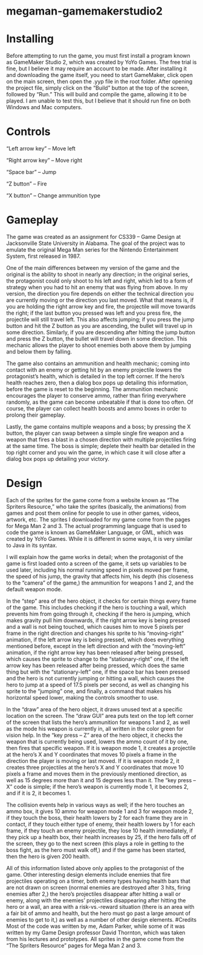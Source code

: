 # megaman-gamemakerstudio2
# Installing
Before attempting to run the game, you must first install a program known as GameMaker Studio 2, which was created by YoYo Games. The free trial is fine, but I believe it may require an account to be made. After installing it and downloading the game itself, you need to start GameMaker, click open on the main screen, then open the .yyp file in the root folder. After opening the project file, simply click on the “Build” button at the top of the screen, followed by “Run.” This will build and compile the game, allowing it to be played. I am unable to test this, but I believe that it should run fine on both Windows and Mac computers.
# Controls
“Left arrow key” – Move left

“Right arrow key” – Move right

“Space bar” – Jump

“Z button” – Fire

“X button” – Change ammunition type
# Gameplay
The game was created as an assignment for CS339 – Game Design at Jacksonville State University in Alabama. The goal of the project was to emulate the original Mega Man series for the Nintendo Entertainment System, first released in 1987. 

One of the main differences between my version of the game and the original is the ability to shoot in nearly any direction; in the original series, the protagonist could only shoot to his left and right, which led to a form of strategy when you had to hit an enemy that was flying from above. In my version, the direction you fire depends on either the technical direction you are currently moving or the direction you last moved. What that means is, if you are holding the right arrow key and fire, the projectile will move towards the right; if the last button you pressed was left and you press fire, the projectile will still travel left. This also affects jumping; if you press the jump button and hit the Z button as you are ascending, the bullet will travel up in some direction. Similarly, if you are descending after hitting the jump button and press the Z button, the bullet will travel down in some direction. This mechanic allows the player to shoot enemies both above them by jumping and below them by falling. 

The game also contains an ammunition and health mechanic; coming into contact with an enemy or getting hit by an enemy projectile lowers the protagonist’s health, which is detailed in the top left corner. If the hero’s health reaches zero, then a dialog box pops up detailing this information, before the game is reset to the beginning. The ammunition mechanic encourages the player to conserve ammo, rather than firing everywhere randomly, as the game can become unbeatable if that is done too often. Of course, the player can collect health boosts and ammo boxes in order to prolong their gameplay. 

Lastly, the game contains multiple weapons and a boss; by pressing the X button, the player can swap between a simple single fire weapon and a weapon that fires a blast in a chosen direction with multiple projectiles firing at the same time. The boss is simple; deplete their health bar detailed in the top right corner and you win the game, in which case it will close after a dialog box pops up detailing your victory.

# Design
Each of the sprites for the game come from a website known as “The Spriters Resource,” who take the sprites (basically, the animations) from games and post them online for people to use in other games, videos, artwork, etc. The sprites I downloaded for my game come from the pages for Mega Man 2 and 3. 
The actual programming language that is used to code the game is known as GameMaker Language, or GML, which was created by YoYo Games. While it is different in some ways, it is very similar to Java in its syntax.

I will explain how the game works in detail; when the protagonist of the game is first loaded onto a screen of the game, it sets up variables to be used later, including his normal running speed in pixels moved per frame, the speed of his jump, the gravity that affects him, his depth (his closeness to the “camera” of the game,) the ammunition for weapons 1 and 2, and the default weapon mode.

In the “step” area of the hero object, it checks for certain things every frame of the game. This includes checking if the hero is touching a wall, which prevents him from going through it, checking if the hero is jumping, which makes gravity pull him downwards, if the right arrow key is being pressed and a wall is not being touched, which causes him to move 5 pixels per frame in the right direction and changes his sprite to his “moving-right” animation, if the left arrow key is being pressed, which does everything mentioned before, except in the left direction and with the “moving-left” animation, if the right arrow key has been released after being pressed, which causes the sprite to change to the “stationary-right” one, if the left arrow key has been released after being pressed, which does the same thing but with the “stationary-left” one, if the space bar has been pressed and the hero is not currently jumping or hitting a wall, which causes the hero to jump at a speed of 17.5 pixels per second, as well as changing his sprite to the “jumping” one, and finally, a command that makes his horizontal speed lower, making the controls smoother to use.

In the “draw” area of the hero object, it draws unused text at a specific location on the screen. The “draw GUI” area puts text on the top left corner of the screen that lists the hero’s ammunition for weapons 1 and 2, as well as the mode his weapon is currently in, all written in the color green for vision help.
In the “key press – Z” area of the hero object, it checks the weapon that is currently being used, lowers the ammo count of it by one, then fires that specific weapon. If it is weapon mode 1, it creates a projectile at the hero’s X and Y coordinates that moves 10 pixels a frame in the direction the player is moving or last moved. If it is weapon mode 2, it creates three projectiles at the hero’s X and Y coordinates that move 10 pixels a frame and moves them in the previously mentioned direction, as well as 15 degrees more than it and 15 degrees less than it. The “key press – X” code is simple; if the hero’s weapon is currently mode 1, it becomes 2, and if it is 2, it becomes 1.

The collision events help in various ways as well; if the hero touches an ammo box, it gives 10 ammo for weapon mode 1 and 3 for weapon mode 2, if they touch the boss, their health lowers by 2 for each frame they are in contact, if they touch either type of enemy, their health lowers by 1 for each frame, if they touch an enemy projectile, they lose 10 health immediately, if they pick up a health box, their health increases by 25, if the hero falls off of the screen, they go to the next screen (this plays a role in getting to the boss fight, as the hero must walk off,) and if the game has been started, then the hero is given 200 health.

All of this information listed above only applies to the protagonist of the game. Other interesting design elements include enemies that fire projectiles operating on a timer, both enemy types having health bars that are not drawn on screen (normal enemies are destroyed after 3 hits, firing enemies after 2,) the hero’s projectiles disappear after hitting a wall or enemy, along with the enemies’ projectiles disappearing after hitting the hero or a wall, an area with a risk-vs.-reward situation (there is an area with a fair bit of ammo and health, but the hero must go past a large amount of enemies to get to it,) as well as a number of other design elements.
#Credits
Most of the code was written by me, Adam Parker, while some of it was written by my Game Design professor David Thornton, which was taken from his lectures and prototypes. All sprites in the game come from the “The Spriters Resource” pages for Mega Man 2 and 3.
